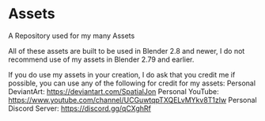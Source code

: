 # Assets
A Repository used for my many Assets

All of these assets are built to be used in Blender 2.8 and newer, I do not recommend use of my assets in Blender 2.79 and earlier.

If you do use my assets in your creation, I do ask that you credit me if possible, you can use any of the following for credit for
my assets:
  Personal DeviantArt: https://deviantart.com/SpatialJon
  Personal YouTube: https://www.youtube.com/channel/UCGuwtqpTXQELvMYkv8T1zlw
  Personal Discord Server: https://discord.gg/qCXghRf
